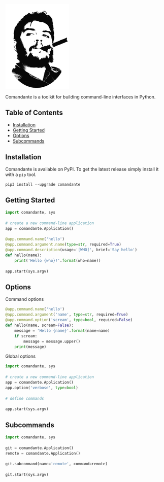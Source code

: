 <p align="left">
    <img src="https://raw.githubusercontent.com/stepan-anokhin/comandante/master/logo.png" width="200" alt="Comandante Logo">
</p>

Comandante is a toolkit for building command-line interfaces in Python.

## Table of Contents
- [Installation](#installation)
- [Getting Started](#getting-started)
- [Options](#options)
- [Subcommands](#subcommands)

## Installation

Comandante is available on PyPI. 
To get the latest release simply install it with a `pip` tool.

```shell
pip3 install --upgrade comandante
```

## Getting Started

```python
import comandante, sys

# create a new command-line application
app = comandante.Application()

@app.command.name('hello')
@app.command.argument.name(type=str, required=True)
@app.command.description(usage='[WHO]', brief='Say hello')
def hello(name):
    print('Hello {who}!'.format(who=name))

app.start(sys.argv)
```
## Options
Command options

```python
@app.command.name('hello')
@app.command.argument('name', type=str, required=True)
@app.command.option('scream', type=bool, required=False)
def hello(name, scream=False):
    message = 'Hello {name}'.format(name=name)
    if scream:
        message = message.upper()
    print(message)
```

Global options
```python
import comandante, sys

# create a new command-line application
app = comandante.Application()
app.option('verbose', type=bool)

# define commands

app.start(sys.argv)
```

## Subcommands

```python
import comandante, sys

git = comandante.Application()
remote = comandante.Application()

git.subcommand(name='remote', command=remote)

git.start(sys.argv)
```